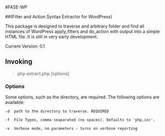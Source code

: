 #FASE-WP

##(Filter and Action Syntax Extractor for WordPress)

This package is designed to traverse and arbitrary folder and find all instances of WordPress apply_filters and do_action with output into a simple HTML file. It is still in very early development.

Current Version: 0.1

## Invoking

> php extract.php [options]

### Options

Some options, such as the directory, are required. The following options are available:

	-d 	path to the directory to traverse. REQUIRED

	-f 	File Types, comma seaparated (no spaces). Defaults to 'php,inc'.

	-v 	Verbose mode, no parameters - turns on verbose reporting